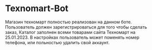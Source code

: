 # Texnomart-Bot

Магазин техномарт полностью реализован на данном боте. Пользователь должен зарегистрироваться для того чтобы сделать заказ,
Каталог заполнен всеми товарами сайта Техномарт на 25.01.2023. В настройках пользователь может поменять номер телефона, или польностью удалить
свой аккаунт.


